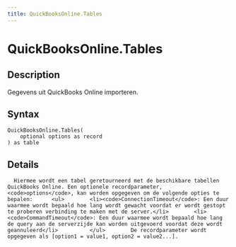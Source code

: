```yaml
---
title: QuickBooksOnline.Tables
---
```


# QuickBooksOnline.Tables


## Description

Gegevens uit QuickBooks Online importeren.


## Syntax

```powerquery
QuickBooksOnline.Tables(
    optional options as record
) as table
```


## Details

      Hiermee wordt een tabel geretourneerd met de beschikbare tabellen QuickBooks Online. Een optionele recordparameter, <code>options</code>, kan worden opgegeven om de volgende opties te bepalen:      <ul>        <li><code>ConnectionTimeout</code>: Een duur waarmee wordt bepaald hoe lang wordt gewacht voordat er wordt gestopt te proberen verbinding te maken met de server.</li>        <li><code>CommandTimeout</code>: Een duur waarmee wordt bepaald hoe lang de query aan de serverzijde kan worden uitgevoerd voordat deze wordt geannuleerd</li>          </ul>        De recordparameter wordt opgegeven als [option1 = value1, option2 = value2...].    


